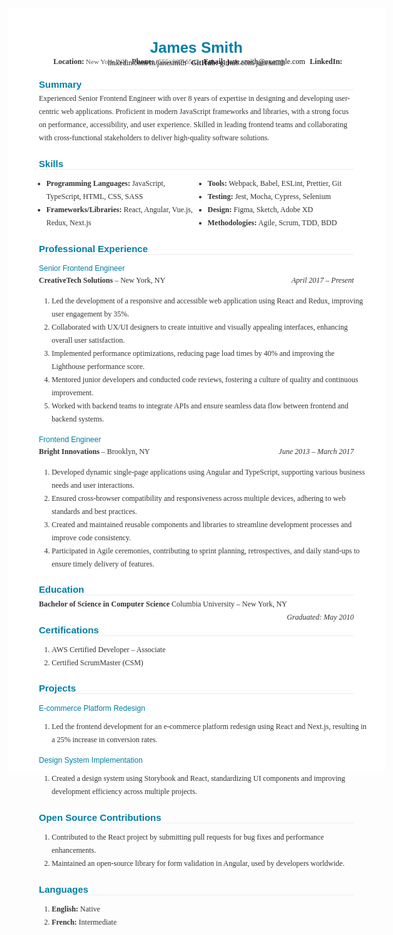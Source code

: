 <style>
    html {
        width: 210mm;
        height: 297mm;
        padding: 10mm;
    }
    
    body {
        width: 100%;
        height: 100%;
        margin: 0;
        background-color: white;
    }
    
    table, ul, ol {
        width: 100%;
    }
    
    @media print {
        @page {
            size: A4;
        }
    }
    
    * {
        font-size: 12px;
        color: #333;
        font-weight: 400;
        font-family: 'Times New Roman', 'Hiragino Sans GB', 'Microsoft YaHei', sans-serif;
    }
    
    a {
        text-decoration: none;
    }
    
    b, strong {
        font-weight: 700;
    }
    
    p, blockquote, ul li, ol li {
        margin: 0;
        line-height: 1.75;
    }
    
    h1, h2, h3, h4, h5 {
        color: #007ea5;
        margin: 0 0 0.3rem;
        font-family: 'Arial', 'Times New Roman', sans-serif;
    }
    
    h1 {
        font-size: 2rem;
        font-weight: 600;
        text-align: center;
        padding-bottom: 0.3rem;
    }
    
    h1 + p {
        font-size: 11px;
        color: #555;
        text-align: center;
        line-height: 0.2rem;
        margin-bottom: 2rem;
    }
    
    h1 + p strong {
        margin-left: 0.4rem;
    }
    
    h2 {
        font-size: 1.25rem;
        font-weight: 600;
        border-bottom: 1px solid #eee;
        margin-top: 1.8rem;
    }
    
    h3 {
        font-size: 1rem;
        margin: 1.3rem 0 0.125rem;
    }
    
    h3 + blockquote p {
        font-weight: bold;
    }
    
    em {
        float: right;
        font-weight: 400;
    }
    
    ul {
        padding-left: 1rem;
        columns: 2;
    }
</style>


# James Smith

**Location:** New York, NY
**Phone:** (555) 987-6543
**Email:** jane.smith@example.com
**LinkedIn:** [linkedin.com/in/janesmith](https://linkedin.com/in/janesmith)
**GitHub:** [github.com/janesmith](https://github.com/janesmith)

## Summary

Experienced Senior Frontend Engineer with over 8 years of expertise in designing and developing user-centric web applications. Proficient in modern JavaScript frameworks and libraries, with a strong focus on performance, accessibility, and user experience. Skilled in leading frontend teams and collaborating with cross-functional stakeholders to deliver high-quality software solutions.

## Skills

- **Programming Languages:** JavaScript, TypeScript, HTML, CSS, SASS
- **Frameworks/Libraries:** React, Angular, Vue.js, Redux, Next.js
- **Tools:** Webpack, Babel, ESLint, Prettier, Git
- **Testing:** Jest, Mocha, Cypress, Selenium
- **Design:** Figma, Sketch, Adobe XD
- **Methodologies:** Agile, Scrum, TDD, BDD

## Professional Experience

### Senior Frontend Engineer
**CreativeTech Solutions** – New York, NY
*April 2017 – Present*

1. Led the development of a responsive and accessible web application using React and Redux, improving user engagement by 35%.
1. Collaborated with UX/UI designers to create intuitive and visually appealing interfaces, enhancing overall user satisfaction.
1. Implemented performance optimizations, reducing page load times by 40% and improving the Lighthouse performance score.
1. Mentored junior developers and conducted code reviews, fostering a culture of quality and continuous improvement.
1. Worked with backend teams to integrate APIs and ensure seamless data flow between frontend and backend systems.

### Frontend Engineer
**Bright Innovations** – Brooklyn, NY
*June 2013 – March 2017*

1. Developed dynamic single-page applications using Angular and TypeScript, supporting various business needs and user interactions.
1. Ensured cross-browser compatibility and responsiveness across multiple devices, adhering to web standards and best practices.
1. Created and maintained reusable components and libraries to streamline development processes and improve code consistency.
1. Participated in Agile ceremonies, contributing to sprint planning, retrospectives, and daily stand-ups to ensure timely delivery of features.

## Education

**Bachelor of Science in Computer Science**
Columbia University – New York, NY
*Graduated: May 2010*

## Certifications

1. AWS Certified Developer – Associate
1. Certified ScrumMaster (CSM)

## Projects

### E-commerce Platform Redesign
1. Led the frontend development for an e-commerce platform redesign using React and Next.js, resulting in a 25% increase in conversion rates.

### Design System Implementation
1. Created a design system using Storybook and React, standardizing UI components and improving development efficiency across multiple projects.

## Open Source Contributions

1. Contributed to the React project by submitting pull requests for bug fixes and performance enhancements.
1. Maintained an open-source library for form validation in Angular, used by developers worldwide.

## Languages

1. **English:** Native
1. **French:** Intermediate

